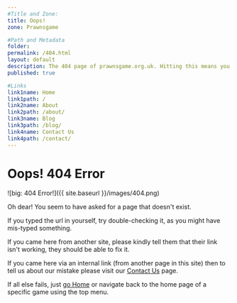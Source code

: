 ```yaml
---
#Title and Zone:
title: Oops!
zone: Prawnsgame

#Path and Metadata
folder: 
permalink: /404.html
layout: default
description: The 404 page of prawnsgame.org.uk. Hitting this means you're in big trouble. Or we are. The page doesn't exist, that we do know.
published: true

#Links
link1name: Home
link1path: /
link2name: About
link2path: /about/
link3name: Blog
link3path: /blog/
link4name: Contact Us
link4path: /contact/
---
```


Oops! 404 Error
===============

![big: 404 Error!]({{ site.baseurl }}/images/404.png)

Oh dear! You seem to have asked for a page that doesn't exist.

If you typed the url in yourself, try double-checking it, as you might have mis-typed something.

If you came here from another site, please kindly tell them that their link isn't working, they should be able to fix it.

If you came here via an internal link (from another page in this site) then to tell us about our mistake please visit our [Contact Us](/contact/) page.

If all else fails, just [go Home](/) or navigate back to the home page of a specific game using the top menu.
